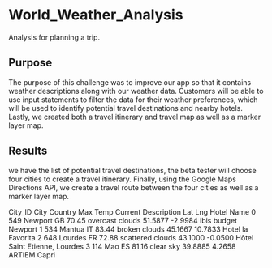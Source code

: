 # World_Weather_Analysis
Analysis for planning a trip.

## Purpose

The purpose of this challenge was to improve our app so that it contains weather descriptions along with our weather data.
Customers will be able to use input statements to filter the data for their weather preferences,
which will be used to identify potential travel destinations and nearby hotels.
Lastly, we created both a travel itinerary and travel map as well as a marker layer map.
## Results
we have the list of potential travel destinations, the beta tester will choose four cities to create a travel itinerary. Finally, using the Google Maps Directions API, we create a travel route between the four cities as well as a marker layer map.


   City_ID 	City	  Country	   Max Temp	  Current Description	 Lat	     Lng	      Hotel Name
0	549	   Newport	 GB	       70.45	    overcast clouds	    51.5877	  -2.9984	ibis budget Newport
1	534	   Mantua    IT	       83.44	    broken clouds	       45.1667	  10.7833	Hotel la Favorita
2	648	   Lourdes	 FR	       72.88	    scattered clouds	    43.1000	  -0.0500	Hôtel Saint Etienne, Lourdes
3	114	   Mao	    ES	       81.16	    clear sky	          39.8885	  4.2658	   ARTIEM Capri



